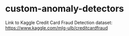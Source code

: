 # custom-anomaly-detectors

Link to Kaggle Credit Card Fraud Detection dataset:
https://www.kaggle.com/mlg-ulb/creditcardfraud
